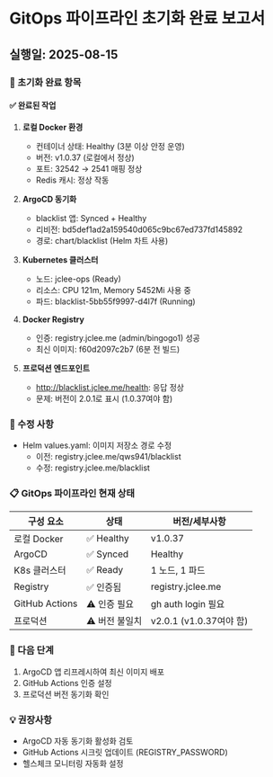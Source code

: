 # GitOps 파이프라인 초기화 완료 보고서
## 실행일: 2025-08-15

### 🎯 초기화 완료 항목

#### ✅ 완료된 작업
1. **로컬 Docker 환경**
   - 컨테이너 상태: Healthy (3분 이상 안정 운영)
   - 버전: v1.0.37 (로컬에서 정상)
   - 포트: 32542 → 2541 매핑 정상
   - Redis 캐시: 정상 작동

2. **ArgoCD 동기화**
   - blacklist 앱: Synced + Healthy
   - 리비전: bd5def1ad2a159540d065c9bc67ed737fd145892
   - 경로: chart/blacklist (Helm 차트 사용)

3. **Kubernetes 클러스터**
   - 노드: jclee-ops (Ready)
   - 리소스: CPU 121m, Memory 5452Mi 사용 중
   - 파드: blacklist-5bb55f9997-d4l7f (Running)

4. **Docker Registry**
   - 인증: registry.jclee.me (admin/bingogo1) 성공
   - 최신 이미지: f60d2097c2b7 (6분 전 빌드)

5. **프로덕션 엔드포인트**
   - http://blacklist.jclee.me/health: 응답 정상
   - 문제: 버전이 2.0.1로 표시 (1.0.37여야 함)

### 🔧 수정 사항
- Helm values.yaml: 이미지 저장소 경로 수정
  - 이전: registry.jclee.me/qws941/blacklist
  - 수정: registry.jclee.me/blacklist

### 📋 GitOps 파이프라인 현재 상태

| 구성 요소 | 상태 | 버전/세부사항 |
|----------|------|--------------|
| 로컬 Docker | ✅ Healthy | v1.0.37 |
| ArgoCD | ✅ Synced | Healthy |
| K8s 클러스터 | ✅ Ready | 1 노드, 1 파드 |
| Registry | ✅ 인증됨 | registry.jclee.me |
| GitHub Actions | ⚠️ 인증 필요 | gh auth login 필요 |
| 프로덕션 | ⚠️ 버전 불일치 | v2.0.1 (v1.0.37여야 함) |

### 🚀 다음 단계
1. ArgoCD 앱 리프레시하여 최신 이미지 배포
2. GitHub Actions 인증 설정
3. 프로덕션 버전 동기화 확인

### 💡 권장사항
- ArgoCD 자동 동기화 활성화 검토
- GitHub Actions 시크릿 업데이트 (REGISTRY_PASSWORD)
- 헬스체크 모니터링 자동화 설정